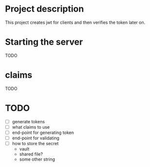 # Project description
This project creates jwt for clients and then verifies the token later on.

# Starting the server
TODO

# claims
TODO 

# TODO 
- [ ] generate tokens
- [ ] what claims to use
- [ ] end-point for generating token
- [ ] end-point for validating 
- [ ] how to store the secret
    - vault
    - shared file?
    - some other string

